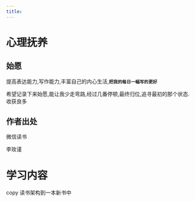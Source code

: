 ```yaml
---
title:
---
```

# 心理抚养

## 始愿

提高表达能力,写作能力,丰富自己的内心生活,**`把我的每日一幅写的更好 `**

希望记录下来始愿,能让我少走弯路,经过几番停顿,最终归位,追寻最初的那个状态. 收获良多

## 作者出处

微信读书

李玫谨

# 学习内容

copy 读书架构到一本新书中